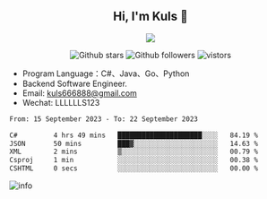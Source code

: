 <h2 align="center"> Hi, I'm Kuls 👋 </h2>
<p align="center">
    <p align="center">
        <img src=" https://avatars.githubusercontent.com/u/42165104?s=460&u=5c7fbf0bce7d4b38a15a44676e6f64b529e47598&v=4"/>
    </p>
    <p align="center">
      <img src="https://img.shields.io/github/stars/hellokuls?style=social" alt="Github stars" />
      <img src="https://img.shields.io/github/followers/hellokuls?style=social" alt="Github followers" />
      <img src="https://visitor-badge.glitch.me/badge?page_id=hellokuls.readme" alt="vistors" />
    </p>
</p>

- Program Language：C#、Java、Go、Python
- Backend Software Engineer.
- Email: kuls666888@gmail.com
- Wechat: LLLLLLS123

<!--START_SECTION:waka-->

```txt
From: 15 September 2023 - To: 22 September 2023

C#         4 hrs 49 mins   █████████████████████░░░░   84.19 %
JSON       50 mins         ███▓░░░░░░░░░░░░░░░░░░░░░   14.63 %
XML        2 mins          ▒░░░░░░░░░░░░░░░░░░░░░░░░   00.79 %
Csproj     1 min           ░░░░░░░░░░░░░░░░░░░░░░░░░   00.38 %
CSHTML     0 secs          ░░░░░░░░░░░░░░░░░░░░░░░░░   00.00 %
```

<!--END_SECTION:waka-->

![info](https://github-readme-stats.vercel.app/api?username=hellokuls&show_icons=true&count_private=true&hide=prs&theme=default_repocard)


